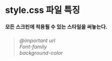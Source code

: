 # style.css 파일 특징

<h3> 모든 스크린에 적용될 수 있는 스타일을 써놓는다.

> <h6> @important url <br> Font-family <br> background-color <br>
